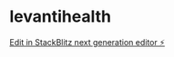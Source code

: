 # levantihealth

[Edit in StackBlitz next generation editor ⚡️](https://stackblitz.com/~/github.com/pablo-murillo/levantihealth)